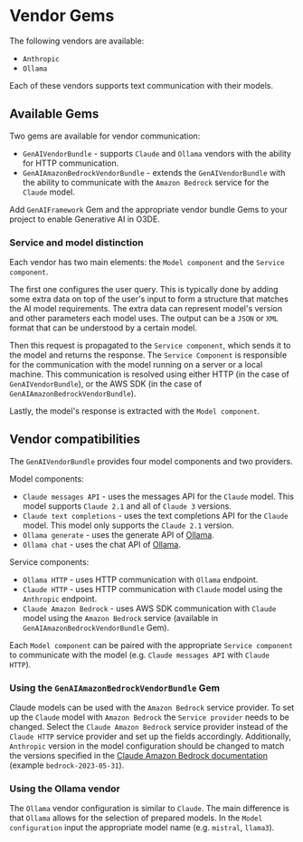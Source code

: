 # Vendor Gems
The following vendors are available:
- `Anthropic`
- `Ollama`  

Each of these vendors supports text communication with their models.

## Available Gems
Two gems are available for vendor communication:
- `GenAIVendorBundle` - supports `Claude` and `Ollama` vendors with the ability for HTTP communication.
- `GenAIAmazonBedrockVendorBundle` - extends the `GenAIVendorBundle` with the ability to communicate with the `Amazon Bedrock` service for the `Claude` model.

Add `GenAIFramework` Gem and the appropriate vendor bundle Gems to your project to enable Generative AI in O3DE.

### Service and model distinction
Each vendor has two main elements: the `Model component` and the `Service component`. 

The first one configures the user query. This is typically done by adding some extra data on top of the user's input to form a structure that matches the AI model requirements. The extra data can represent model's version and other parameters each model uses. The output can be a `JSON` or `XML` format that can be understood by a certain model. 

Then this request is propagated to the `Service component`, which sends it to the model and returns the response. The `Service Component` is responsible for the communication with the model running on a server or a local machine. This communication is resolved using either HTTP (in the case of `GenAIVendorBundle`), or the AWS SDK (in the case of `GenAIAmazonBedrockVendorBundle`). 

Lastly, the model's response is extracted with the `Model component`.

## Vendor compatibilities
The `GenAIVendorBundle` provides four model components and two providers.  

Model components:
- `Claude messages API` - uses the messages API for the `Claude` model. This model supports `Claude 2.1` and all of `Claude 3` versions.
- `Claude text completions` - uses the text completions API for the `Claude` model. This model only supports the `Claude 2.1` version.
- `Ollama generate` - uses the generate API of [Ollama](https://github.com/ollama/ollama).  
- `Ollama chat` - uses the chat API of [Ollama](https://github.com/ollama/ollama).

Service components:
- `Ollama HTTP` - uses HTTP communication with `Ollama` endpoint.
- `Claude HTTP` - uses HTTP communication with `Claude` model using the `Anthropic` endpoint.
- `Claude Amazon Bedrock` - uses AWS SDK communication with `Claude` model using the `Amazon Bedrock` service (available in `GenAIAmazonBedrockVendorBundle` Gem).

Each `Model component` can be paired with the appropriate `Service component` to communicate with the model (e.g. `Claude messages API` with `Claude HTTP`).

### Using the `GenAIAmazonBedrockVendorBundle` Gem
Claude models can be used with the `Amazon Bedrock` service provider. To set up the `Claude` model with `Amazon Bedrock` the `Service provider` needs to be changed. Select the `Claude Amazon Bedrock` service provider instead of the `Claude HTTP` service provider and set up the fields accordingly. Additionally, `Anthropic` version in the model configuration should be changed to match the versions specified in the [Claude Amazon Bedrock documentation](https://docs.aws.amazon.com/bedrock/latest/userguide/model-parameters-anthropic-claude-messages.html#model-parameters-anthropic-claude-messages-overview) (example `bedrock-2023-05-31`).


### Using the Ollama vendor
The `Ollama` vendor configuration is similar to `Claude`. The main difference is that `Ollama` allows for the selection of prepared models. In the `Model configuration` input the appropriate
model name (e.g. `mistral`, `llama3`).
